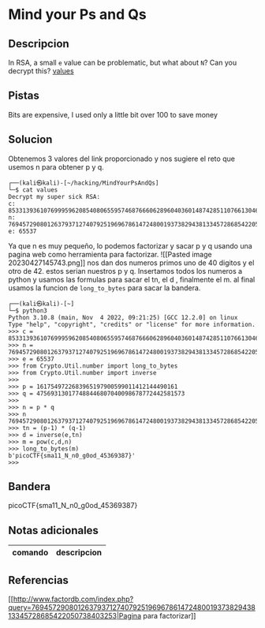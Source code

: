 
# Mind your Ps and Qs

## Descripcion
In RSA, a small `e` value can be problematic, but what about `N`? Can you decrypt this? [values](https://mercury.picoctf.net/static/3cfeb09681369c26e3f19d886bc1e5d9/values)
## Pistas
Bits are expensive, I used only a little bit over 100 to save money
## Solucion
Obtenemos 3 valores del link proporcionado y nos sugiere el reto que usemos n para obtener p y q.
```bash()
┌──(kali㉿kali)-[~/hacking/MindYourPsAndQs]
└─$ cat values        
Decrypt my super sick RSA:
c: 8533139361076999596208540806559574687666062896040360148742851107661304651861689
n: 769457290801263793712740792519696786147248001937382943813345728685422050738403253
e: 65537                                                                                                                    
```

Ya que n es muy pequeño, lo podemos factorizar y sacar p y q usando una pagina web como herramienta para factorizar.
![[Pasted image 20230427145743.png]]
nos dan dos numeros primos uno de 40 digitos y el otro de 42. estos serian nuestros p y q. Insertamos todos los numeros a python y usamos las formulas para sacar el tn, el d , finalmente el m. 
al final usamos la funcion de `long_to_bytes` para sacar la bandera.


```bash()
┌──(kali㉿kali)-[~]
└─$ python3
Python 3.10.8 (main, Nov  4 2022, 09:21:25) [GCC 12.2.0] on linux
Type "help", "copyright", "credits" or "license" for more information.
>>> c = 8533139361076999596208540806559574687666062896040360148742851107661304651861689
>>> n = 769457290801263793712740792519696786147248001937382943813345728685422050738403253
>>> e = 65537
>>> from Crypto.Util.number import long_to_bytes
>>> from Crypto.Util.number import inverse
>>> 
>>> p = 1617549722683965197900599011412144490161
>>> q = 475693130177488446807040098678772442581573
>>> 
>>> n = p * q
>>> n
769457290801263793712740792519696786147248001937382943813345728685422050738403253
>>> tn = (p-1) * (q-1)
>>> d = inverse(e,tn)
>>> m = pow(c,d,n)
>>> long_to_bytes(m)
b'picoCTF{sma11_N_n0_g0od_45369387}'
>>> 

```

## Bandera

picoCTF{sma11_N_n0_g0od_45369387}

## Notas adicionales

| comando | descripcion |
| --- | --- |

## Referencias
[[http://www.factordb.com/index.php?query=769457290801263793712740792519696786147248001937382943813345728685422050738403253|Pagina para factorizar]]
